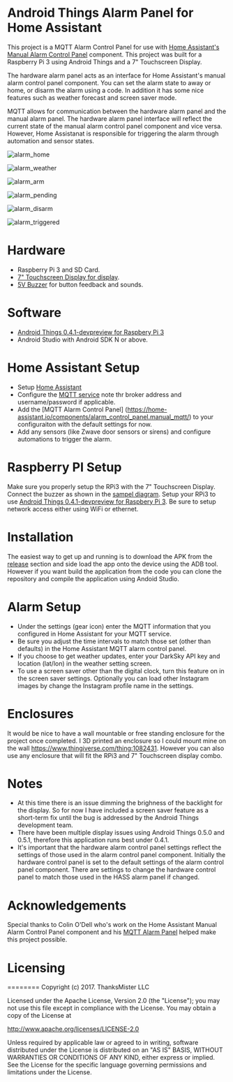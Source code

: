 # Android Things Alarm Panel for Home Assistant

This project is a MQTT Alarm Control Panel for use with [Home Assistant's Manual Alarm Control Panel](https://home-assistant.io/components/alarm_control_panel.manual_mqtt/) component. This project was built for a Raspberry Pi 3 using Android Things and a 7" Touchscreen Display.

The hardware alarm panel acts as an interface for Home Assistant's manual alarm control panel component. You can set the alarm state to away or home, or disarm the alarm using a code. In addition it has some nice features such as weather forecast and screen saver mode.

MQTT allows for communication between the hardware alarm panel and the manual alarm panel. The hardware alarm panel interface will reflect the current state of the manual alarm control panel component and vice versa. However, Home Assistanat is responsible for triggering the alarm through automation and sensor states.


![alarm_home](https://user-images.githubusercontent.com/142340/29889460-9f615642-8d9a-11e7-99a6-1a49529dd580.png)

![alarm_weather](https://user-images.githubusercontent.com/142340/29889463-9f64e550-8d9a-11e7-8d06-cbb046588875.png)

![alarm_arm](https://user-images.githubusercontent.com/142340/29889458-9f33509e-8d9a-11e7-8bdf-aaad28d94328.png)

![alarm_pending](https://user-images.githubusercontent.com/142340/29889461-9f62d238-8d9a-11e7-9a0f-77baf385d812.png)

![alarm_disarm](https://user-images.githubusercontent.com/142340/29889459-9f557980-8d9a-11e7-996e-dcbfd54d44cc.png)

![alarm_triggered](https://user-images.githubusercontent.com/142340/29889462-9f6422dc-8d9a-11e7-923a-06cfcd6acff7.png)


# Hardware

- Raspberry Pi 3 and SD Card.
- [7" Touchscreen Display for display](https://www.adafruit.com/product/2718).
- [5V Buzzer](https://www.adafruit.com/product/1536) for button feedback and sounds.

# Software

- [Android Things 0.4.1-devpreview for Raspbery Pi 3](https://developer.android.com/things/hardware/raspberrypi.html)
- Android Studio with Android SDK N or above.

# Home Assistant Setup

- Setup [Home Assistant](https://home-assistant.io/getting-started/)
- Configure the [MQTT service](https://home-assistant.io/components/mqtt/) note thr broker address and username/password if applicable.
- Add the [MQTT Alarm Control Panel] (https://home-assistant.io/components/alarm_control_panel.manual_mqtt/) to your configuraiton with the default settings for now.
- Add any sensors (like Zwave door sensors or sirens) and configure automations to trigger the alarm.

# Raspberry PI Setup

Make sure you properly setup the RPi3 with the 7" Touchscreen Display.
Connect the buzzer as shown in the [sampel diagram](https://github.com/androidthings/drivers-samples/tree/master/pwmspeaker).
Setup your RPi3 to use [Android Things 0.4.1-devpreview for Raspbery Pi 3](https://developer.android.com/things/hardware/raspberrypi.html). Be sure to setup network access either using WiFi or ethernet.

# Installation

The easiest way to get up and running is to download the APK from the [release](https://github.com/thanksmister/androidthings-mqtt-alarm-panel/releases/tag/v1.3) section and side load the app onto the device using the ADB tool. However if you want build the application from the code you can clone the repository and compile the application using Andoid Studio.


# Alarm Setup

- Under the settings (gear icon) enter the MQTT information that you configured in Home Assistant for your MQTT service.
- Be sure you adjust the time intervals to match those set (other than defaults) in the Home Assistant MQTT alarm control panel.
- If you choose to get weather updates, enter your DarkSky API key and location (lat/lon) in the weather setting screen.
- To use a screen saver other than the digital clock, turn this feature on in the screen saver settings. Optionally you can load other Instagram images by change the Instagram profile name in the settings.

# Enclosures

It would be nice to have a wall mountable or free standing enclosure for the project once completed. I 3D printed an enclosure so I could mount mine on the wall https://www.thingiverse.com/thing:1082431. However you can also use any enclosure that will fit the RPi3 and 7" Touchscreen display combo.

# Notes

- At this time there is an issue dimming the brighness of the backlight for the display. So for now I have included a screen saver feature as a short-term fix until the bug is addressed by the Android Things development team.
- There have been multiple display issues using Android Things 0.5.0 and 0.5.1, therefore this application runs best under 0.4.1.
- It's important that the hardware alarm control panel settings reflect the settings of those used in the alarm control panel component. Initially the hardware control panel is set to the default settings of the alarm control panel component. There are settings to change the hardware control panel to match those used in the HASS alarm panel if changed.

# Acknowledgements

Special thanks to Colin O'Dell who's work on the Home Assistant Manual Alarm Control Panel component and his [MQTT Alarm Panel](https://github.com/colinodell/mqtt-control-panel) helped make this project possible.

# Licensing
========
Copyright (c)  2017. ThanksMister LLC
 
Licensed under the Apache License, Version 2.0 (the "License");
you may not use this file except in compliance with the License. 
You may obtain a copy of the License at
  
http://www.apache.org/licenses/LICENSE-2.0
  
Unless required by applicable law or agreed to in writing, software distributed 
under the License is distributed on an "AS IS" BASIS, 
WITHOUT WARRANTIES OR CONDITIONS OF ANY KIND, either express or implied. 
See the License for the specific language governing permissions and 
limitations under the License.
